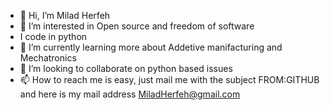 - 👋 Hi, I’m Milad Herfeh
- 👀 I’m interested in Open source and freedom of software 
- I code in python 
- 🌱 I’m currently learning more about Addetive manifacturing and Mechatronics
- 💞️ I’m looking to collaborate on python based issues
- 📫 How to reach me is easy, just mail me with the subject FROM:GITHUB  
and here is my mail address MiladHerfeh@gmail.com

<!---
miladpsp/miladpsp is a ✨ special ✨ repository because its `README.md` (this file) appears on your GitHub profile.
You can click the Preview link to take a look at your changes.
--->
